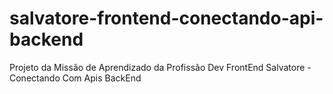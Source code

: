 # salvatore-frontend-conectando-api-backend
Projeto da Missão de Aprendizado da Profissão Dev FrontEnd Salvatore - Conectando Com Apis BackEnd
